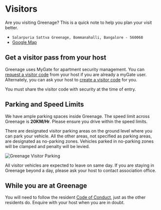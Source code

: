 # Visitors

Are you visiting Greenage? This is a quick note to help you plan your visit better. 

- `Salarpuria Sattva Greenage, Bommanahalli, Bangalore - 560068`
- [Google Map](https://goo.gl/maps/DJB7JAjHRAXRLe3W8)

## Get a visitor pass from your host

Greenage uses MyGate for apartment security management. You can [request a visitor code](https://mygate.com/blog/request-visit-code/) from your host if you are already a myGate user. Alternately, you can ask your host to [create a visitor code](https://help.mygate.in/articles/9669-how-do-i-invite-guests) for you. 

You must share the visitor code with security at the time of entry. 

## Parking and Speed Limits

We have ample parking spaces inside Greenage. The speed limit across Greenage is __20KM/Hr__. Please ensure you drive within the speed limits.

There are designated visitor parking areas on the ground level where you can park your vehicle.  All the other areas, not specified as parking areas, are designated as no-parking zones. Vehicles parked in no-parking zones will be clamped and penalty will be levied.

![Greenage Visitor Parking](/assets/images/greenage-parking.jpg)
 
All visitor vehicles are expected to leave on same day. If you are staying in Greenage beyond a day, please ask your host to contact association office.

## While you are at Greenage

You will need to follow the resident [Code of Conduct](/policies/coc), just as the other residents do. Enquire with your host when you are in doubt.



